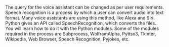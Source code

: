 The query for the voice assistant can be changed as per user requirements. Speech recognition is a process by which a user can convert audio into text format. Many voice assistants are using this method, like Alexa and Siri.
Python gives an API called SpeechRecognition, which converts the files. You will learn how to do it with the Python modules. Some of the modules required in the process are Subprocess, WolframAlpha, Pyttsx3, Tkinter, Wikipedia, Web Browser, Speech Recognition, Pyjokes, etc.
